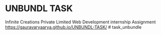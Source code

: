 # UNBUNDL TASK
 Infinite Creations Private Limited Web Development internship Assignment
 https://gauravaryaarya.github.io/UNBUNDL-TASK/
#   t a s k _ u n b u n d l e  
 